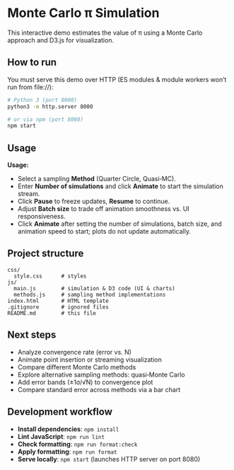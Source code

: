 # Monte Carlo π Simulation

This interactive demo estimates the value of π using a Monte Carlo approach and D3.js for visualization.

## How to run

You must serve this demo over HTTP (ES modules & module workers won’t run from file://):

```bash
# Python 3 (port 8000)
python3 -m http.server 8000

# or via npm (port 8080)
npm start
```

## Usage

**Usage:**

- Select a sampling **Method** (Quarter Circle, Quasi‑MC).
- Enter **Number of simulations** and click **Animate** to start the simulation stream.
- Click **Pause** to freeze updates, **Resume** to continue.
- Adjust **Batch size** to trade off animation smoothness vs. UI responsiveness.
- Click **Animate** after setting the number of simulations, batch size, and animation speed to start; plots do not update automatically.

## Project structure

```
css/
  style.css      # styles
js/
  main.js        # simulation & D3 code (UI & charts)
  methods.js     # sampling method implementations
index.html       # HTML template
.gitignore       # ignored files
README.md        # this file
```

## Next steps

- Analyze convergence rate (error vs. N)
- Animate point insertion or streaming visualization
- Compare different Monte Carlo methods
- Explore alternative sampling methods: quasi‑Monte Carlo
- Add error bands (±1σ/√N) to convergence plot
- Compare standard error across methods via a bar chart

## Development workflow

- **Install dependencies**: `npm install`
- **Lint JavaScript**: `npm run lint`
- **Check formatting**: `npm run format:check`
- **Apply formatting**: `npm run format`
- **Serve locally**: `npm start` (launches HTTP server on port 8080)
